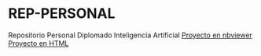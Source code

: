 # REP-PERSONAL
Repositorio Personal Diplomado Inteligencia Artificial
[Proyecto en nbviewer](https://nbviewer.jupyter.org/github/DIAZMILEY/REP-PERSONAL/blob/main/22032021_Entendiendo_JLGHPYRL.ipynb)
[Proyecto en HTML](https://htmlpreview.github.io/?https://github.com/DIAZMILEY/REP-PERSONAL/blob/main/22032021_Entendiendo_JLGHPYRL.html)
